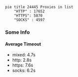 
```mermaid
pie title 24445 Proxies in list
    "HTTP" : 17652
    "HTTPS": 5870
    "SOCKS" : 4597
```

### Some Info
#### Average Timeout

- mixed: 4.7s
- http: 2.8s
- https: 7.6s
- socks: 6.2s